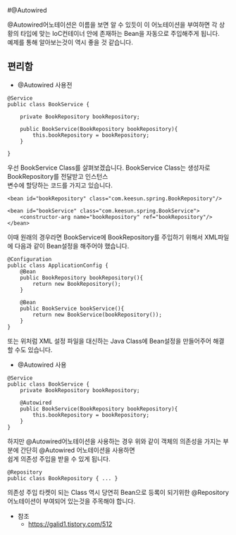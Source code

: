 #@Autowired

@Autowired어노테이션은 이름을 보면 알 수 있듯이 이 어노테이션을 부여하면 각 상황의 타입에 맞는 IoC컨테이너 안에 존재하는 Bean을 자동으로 주입해주게 됩니다.   
예제를 통해 알아보는것이 역시 좋을 것 같습니다.

## 편리함
- @Autowired 사용전
~~~
@Service
public class BookService {

    private BookRepository bookRepository;

    public BookService(BookRepository bookRepository){
        this.bookRepository = bookRepository;
    }

}
~~~
우선 BookService Class를 살펴보겠습니다. BookService Class는 생성자로 BookRepository를 전달받고 인스턴스   
변수에 할당하는 코드를 가지고 있습니다.

 
~~~
<bean id="bookRepository" class="com.keesun.spring.BookRepository"/>

<bean id="bookService" class="com.keesun.spring.BookService">
    <constructor-arg name="bookRepository" ref="bookRepository"/>
</bean>
~~~
이때 원래의 경우라면 BookService에 BookRepository를 주입하기 위해서 XML파일에 다음과 같이 Bean설정을 해주어야 했습니다.  
~~~
@Configuration
public class ApplicationConfig {    
    @Bean
    public BookRepository bookRepository(){
        return new BookRepository();
    }
    
    @Bean
    public BookService bookService(){
        return new BookService(bookRepository());
    }    
}
~~~
또는 위처럼 XML 설정 파일을 대신하는 Java Class에 Bean설정을 만들어주어 해결할 수도 있습니다. 

- @Autowired 사용
~~~
@Service
public class BookService {
    private BookRepository bookRepository;

    @Autowired
    public BookService(BookRepository bookRepository){
        this.bookRepository = bookRepository;
    }    
}
~~~

하지만 @Autowired어노테이션을 사용하는 경우 위와 같이 객체의 의존성을 가지는 부분에 간단히 @Autowired 어노테이션을 사용하면  
쉽게 의존성 주입을 받을 수 있게 됩니다.

~~~
@Repository
public class BookRepository { ... }
~~~
의존성 주입 타켓이 되는 Class 역시 당연히 Bean으로 등록이 되기위한 @Repository어노테이션이 부여되어 있는것을 주목해야 합니다.


- 참조
    - https://galid1.tistory.com/512